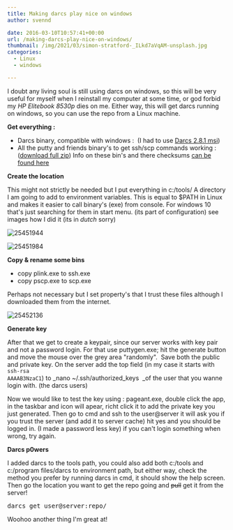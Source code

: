 ```yaml
---
title: Making darcs play nice on windows
author: svennd

date: 2016-03-10T10:57:41+00:00
url: /making-darcs-play-nice-on-windows/
thumbnail: /img/2021/03/simon-stratford-_ILkd7aVqAM-unsplash.jpg
categories:
  - Linux
  - windows

---
```

I doubt any living soul is still using darcs on windows, so this will be very useful for myself when I reinstall my computer at some time, or god forbid my _HP Elitebook 8530p_ dies on me. Either way, this will get darcs running on windows, so you can use the repo from a Linux machine.

**Get everything :**

  * Darcs binary, compatible with windows :  (I had to use [Darcs 2.8.1 msi][1])
  * All the putty and friends binary's to get ssh/scp commands working : ([download full zip][2]) Info on these bin's and there checksums [can be found here][3]

**Create the location**

This might not strictly be needed but I put everything in c:/tools/ A directory I am going to add to environment variables. This is equal to $PATH in Linux and makes it easier to call binary's (exe) from console. For windows 10 that's just searching for them in start menu. (its part of configuration) see images how I did it (its in _dutch_ sorry)

![25451944](/img//2015/07/25451944-1.png) 

![25451984](/img//2015/07/25451984-1.png) 

**Copy & rename some bins**

  * copy plink.exe to ssh.exe
  * copy pscp.exe to scp.exe

Perhaps not necessary but I set property's that I trust these files although I downloaded them from the internet.

![25452136](/img//2015/07/25452136-1.png) 

**Generate key**

After that we get to create a keypair, since our server works with key pair and not a password login. For that use puttygen.exe; hit the generate button and move the mouse over the grey area "randomly".  Save both the public and private key. On the server add the top field (in my case it starts with <code class="EnlighterJSRAW" data-enlighter-language="null">ssh-rsa AAAAB3NzaC1</code>) to _nano ~/.ssh/authorized_keys  _of the user that you wanne login with. (the darcs users)

Now we would like to test the key using : pageant.exe, double click the app, in the taskbar and icon will apear, richt click it to add the private key you just generated. Then go to cmd and ssh to the user@server it will ask you if you trust the server (and add it to server cache) hit yes and you should be logged in. (I made a password less key) if you can't login something when wrong, try again.

**Darcs p0wers**

I added darcs to the tools path, you could also add both c:/tools and c:/program files/darcs to environment path, but either way, check the method you prefer by running darcs in cmd, it should show the help screen. Then go the location you want to get the repo going and <del>pull</del> get it from the server!

<pre>darcs get user@server:repo/</pre>

Woohoo another thing I'm great at!

 [1]: http://darcs.net/binaries/windows/darcs-2.8.1-win1.msi
 [2]: https://the.earth.li/~sgtatham/putty/latest/x86/putty.zip
 [3]: http://www.chiark.greenend.org.uk/~sgtatham/putty/download.html